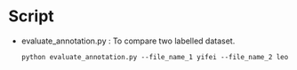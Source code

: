 # Script

- evaluate_annotation.py : To compare two labelled dataset.
    ```shell
    python evaluate_annotation.py --file_name_1 yifei --file_name_2 leo
    ```
